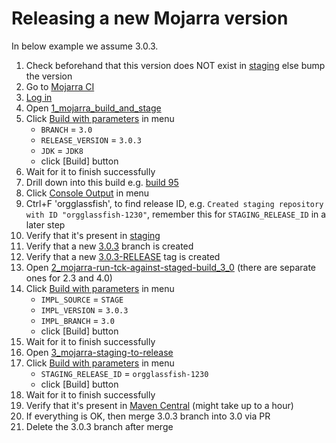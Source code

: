 # Releasing a new Mojarra version

In below example we assume 3.0.3.

1. Check beforehand that this version does NOT exist in [staging](https://jakarta.oss.sonatype.org/content/repositories/staging/org/glassfish/jakarta.faces/) else bump the version
2. Go to [Mojarra CI](https://ci.eclipse.org/mojarra/)
3. [Log in](https://ci.eclipse.org/mojarra/login?from=%2Fmojarra%2F)
4. Open [1_mojarra_build_and_stage](https://ci.eclipse.org/mojarra/job/1_mojarra-build-and-stage/)
5. Click [Build with parameters](https://ci.eclipse.org/mojarra/job/1_mojarra-build-and-stage/build) in menu 
    - `BRANCH` = `3.0`
    - `RELEASE_VERSION` = `3.0.3`
    - `JDK` = `JDK8`
    - click [Build] button
6. Wait for it to finish successfully
7. Drill down into this build e.g. [build 95](https://ci.eclipse.org/mojarra/job/1_mojarra-build-and-stage/95)
8. Click [Console Output](https://ci.eclipse.org/mojarra/job/1_mojarra-build-and-stage/95/console) in menu
9. Ctrl+F 'orgglassfish', to find release ID, e.g. `Created staging repository with ID "orgglassfish-1230"`, remember this for `STAGING_RELEASE_ID` in a later step
10. Verify that it's present in [staging](https://jakarta.oss.sonatype.org/content/repositories/staging/org/glassfish/jakarta.faces/)
11. Verify that a new [3.0.3](https://github.com/eclipse-ee4j/mojarra/tree/3.0.3) branch is created 
12. Verify that a new [3.0.3-RELEASE](https://github.com/eclipse-ee4j/mojarra/releases/tag/3.0.3-RELEASE) tag is created 
13. Open [2_mojarra-run-tck-against-staged-build_3_0](https://ci.eclipse.org/mojarra/job/2_mojarra-run-tck-against-staged-build_3_0) (there are separate ones for 2.3 and 4.0)
14. Click [Build with parameters](https://ci.eclipse.org/mojarra/job/2_mojarra-run-tck-against-staged-build_3_0/build) in menu
    - `IMPL_SOURCE` = `STAGE`
    - `IMPL_VERSION` = `3.0.3`
    - `IMPL_BRANCH` = `3.0`
    - click [Build] button
15. Wait for it to finish successfully
16. Open [3_mojarra-staging-to-release](https://ci.eclipse.org/mojarra/job/3_mojarra-staging-to-release/)
17. Click [Build with parameters](https://ci.eclipse.org/mojarra/job/3_mojarra-staging-to-release/build) in menu
    - `STAGING_RELEASE_ID` = `orgglassfish-1230`
    - click [Build] button
18. Wait for it to finish successfully
19. Verify that it's present in [Maven Central](https://repo1.maven.org/maven2/org/glassfish/jakarta.faces/) (might take up to a hour)
20. If everything is OK, then merge 3.0.3 branch into 3.0 via PR
21. Delete the 3.0.3 branch after merge
